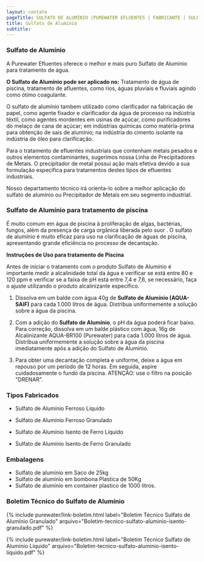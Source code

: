 ```yaml
---
layout: contato
pageTitle: SULFATO DE ALUMÍNIO |PUREWATER EFLUENTES | FABRICANTE | SULFATO DE ALUMINIO PARA PISCINA | TRATAMENTO DE ÁGUA
title: Sulfato de Alumínio
subtitle: 
---
```

### **Sulfato de Alumínio**

A Purewater Efluentes oferece o melhor e mais puro Sulfato de Alumínio para tratamento de água.

**O Sulfato de Alumínio pode ser aplicado no:** Tratamento de água de piscina, tratamento de afluentes, como rios, águas pluviais e fluviais agindo como ótimo coagulante. 

O sulfato de alumínio tambem utilizado como clarificador na fabricação de papel, como agente fixador e clarificador da água de processo na indústria têxtil, como agentes mordentes em usinas de açúcar, como purificadores do melaço de cana de açúcar; em indústrias químicas como matéria-prima para obtenção de sais de alumínio; na indústria do cimento isolante na indústria de óleo para clarificação.

Para o tratamento de efluentes industriais que contenham metais pesados e outros elementos contaminantes, sugerimos nossa Linha de Precipitadores de Metais. O precipitador de metal possui ação mais efetiva devido a sua formulação específica para tratamentos destes tipos de efluentes industriais.

Nosso departamento técnico irá orienta-lo sobre a melhor aplicação do sulfato de alumínio ou Precipitador de Metais em seu segmento industrial.

### **Sulfato de Alumínio para tratamento de piscina**

É muito comum em água de piscina à proliferação de algas, bactérias, fungos, além da presença de carga orgânica liberada pelo suor . 
O sulfato de alumínio é muito eficaz para uso na clarificação de águas de piscina, apresentando grande eficiência no processo de decantação.

**Instruções de Uso para tratamento de Piscina**

Antes de iniciar o tratamento com o produto Sulfato de Alumínio é importante medir a alcalinidade total da água e verificar se está entre 80 e 120 ppm e verificar se a faixa de pH está entre 7,4 e 7,6, se necessário, faça o ajuste utilizando o produto alcalinizante específico.
>
1. Dissolva em um balde com água 40g de **Sulfato de Alumínio (AQUA-SAIF)** para cada 1.000 litros de água. Distribua uniformemente a solução sobre a água da piscina.

2. Com a adição do **Sulfato de Alumínio**, o pH da água poderá ficar baixo. Para correção, dissolva em um balde plástico com água, 16g de Alcalinizante AQUA-BR100 (Purewater) para cada 1.000 litros de água. Distribua uniformemente a solução sobre a água da piscina imediatamente após a adição do Sulfato de Alumínio.

3. Para obter uma decantação completa e uniforme, deixe a água em repouso por um período de 12 horas. Em seguida, aspire cuidadosamente o fundo da piscina. ATENÇÃO: use o filtro na posição "DRENAR".
>

### **Tipos Fabricados**

- Sulfato de Alumínio Ferroso Líquido 
- Sulfato de Alumínio Ferroso Granulado

- Sulfato de Alumínio Isento de Ferro Líquido
- Sulfato de Alumínio Isento de Ferro Granulado

### **Embalagens**

- Sulfato de alumínio em Saco de 25kg
- Sulfato de alumínio em bombona Plastica de 50Kg
- Sulfato de alumínio em container plastico de 1000 litros.

### **Boletim Técnico do Sulfato de Alumínio**

{% include purewater/link-boletim.html 
   label="Boletim Técnico Sulfato de Alumínio Granulado" 
   arquivo="Boletim-tecnico-sulfato-aluminio-isento-granulado.pdf" %}

{% include purewater/link-boletim.html 
    label="Boletim Técnico Sulfato de Alumínio Líquido" 
    arquivo="Boletim-tecnico-sulfato-aluminio-isento-liquido.pdf" %}
